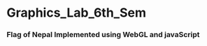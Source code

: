 # Graphics_Lab_6th_Sem
<h3>Flag of Nepal Implemented using WebGL and javaScript</h3>
<br/>
<a target="_blank" href="https://flagwebgl.netlify.app/">

